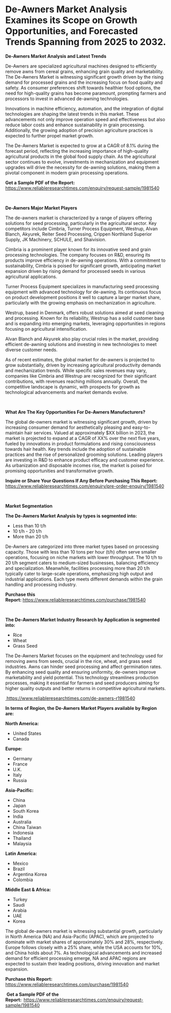 <p><h1>De-Awners Market Analysis Examines its Scope on Growth Opportunities, and Forecasted Trends Spanning from 2025 to 2032.</h1></p><p><strong>De-Awners Market Analysis and Latest Trends</strong></p>
<p><p>De-Awners are specialized agricultural machines designed to efficiently remove awns from cereal grains, enhancing grain quality and marketability. The De-Awners Market is witnessing significant growth driven by the rising demand for processed grains and the increasing focus on food quality and safety. As consumer preferences shift towards healthier food options, the need for high-quality grains has become paramount, prompting farmers and processors to invest in advanced de-awning technologies.</p><p>Innovations in machine efficiency, automation, and the integration of digital technologies are shaping the latest trends in this market. These advancements not only improve operation speed and effectiveness but also reduce labor costs and enhance sustainability in grain processing. Additionally, the growing adoption of precision agriculture practices is expected to further propel market growth.</p><p>The De-Awners Market is expected to grow at a CAGR of 8.1% during the forecast period, reflecting the increasing importance of high-quality agricultural products in the global food supply chain. As the agricultural sector continues to evolve, investments in mechanization and equipment upgrades will drive the necessity for de-awning solutions, making them a pivotal component in modern grain processing operations.</p></p>
<p><strong>Get a Sample PDF of the Report:&nbsp;</strong> <a href="https://www.reliableresearchtimes.com/enquiry/request-sample/1981540?utm_campaign=3031&utm_medium=2&utm_source=Github&utm_content=ia&utm_term=12042025&utm_id=de-awners">https://www.reliableresearchtimes.com/enquiry/request-sample/1981540</a></p>
<p>&nbsp;</p>
<p><strong>De-Awners Major Market Players</strong></p>
<p><p>The de-awners market is characterized by a range of players offering solutions for seed processing, particularly in the agricultural sector. Key competitors include Cimbria, Turner Process Equipment, Westrup, Alvan Blanch, Akyurek, Reiter Seed Processing, Crippen Northland Superior Supply, JK Machinery, SCHULE, and Shaivision.</p><p>Cimbria is a prominent player known for its innovative seed and grain processing technologies. The company focuses on R&D, ensuring its products improve efficiency in de-awning operations. With a commitment to sustainability, Cimbria is poised for significant growth, anticipating market expansion driven by rising demand for processed seeds in various agricultural applications.</p><p>Turner Process Equipment specializes in manufacturing seed processing equipment with advanced technology for de-awning. Its continuous focus on product development positions it well to capture a larger market share, particularly with the growing emphasis on mechanization in agriculture.</p><p>Westrup, based in Denmark, offers robust solutions aimed at seed cleaning and processing. Known for its reliability, Westrup has a solid customer base and is expanding into emerging markets, leveraging opportunities in regions focusing on agricultural intensification.</p><p>Alvan Blanch and Akyurek also play crucial roles in the market, providing efficient de-awning solutions and investing in new technologies to meet diverse customer needs.</p><p>As of recent estimates, the global market for de-awners is projected to grow substantially, driven by increasing agricultural productivity demands and mechanization trends. While specific sales revenues may vary, companies like Cimbria and Westrup are recognized for their significant contributions, with revenues reaching millions annually. Overall, the competitive landscape is dynamic, with prospects for growth as technological advancements and market demands evolve.</p></p>
<p>&nbsp;</p>
<p><strong>What Are The Key Opportunities For De-Awners Manufacturers?</strong></p>
<p><p>The global de-owners market is witnessing significant growth, driven by increasing consumer demand for aesthetically pleasing and easy-to-maintain hair services. Valued at approximately $XX billion in 2023, the market is projected to expand at a CAGR of XX% over the next five years, fueled by innovations in product formulations and rising consciousness towards hair health. Key trends include the adoption of sustainable practices and the rise of personalized grooming solutions. Leading players are investing in R&D to enhance product efficacy and customer experience. As urbanization and disposable incomes rise, the market is poised for promising opportunities and transformative growth.</p></p>
<p><strong>Inquire or Share Your Questions If Any Before Purchasing This Report:</strong> <a href="https://www.reliableresearchtimes.com/enquiry/pre-order-enquiry/1981540?utm_campaign=3031&utm_medium=2&utm_source=Github&utm_content=ia&utm_term=12042025&utm_id=de-awners">https://www.reliableresearchtimes.com/enquiry/pre-order-enquiry/1981540</a></p>
<p>&nbsp;</p>
<p><strong>Market Segmentation</strong></p>
<p><strong>The De-Awners Market Analysis by types is segmented into:</strong></p>
<p><ul><li>Less than 10 t/h</li><li>10 t/h - 20 t/h</li><li>More than 20 t/h</li></ul></p>
<p><p>De-Awners are categorized into three market types based on processing capacity. Those with less than 10 tons per hour (t/h) often serve smaller operations, focusing on niche markets with lower throughput. The 10 t/h to 20 t/h segment caters to medium-sized businesses, balancing efficiency and specialization. Meanwhile, facilities processing more than 20 t/h typically cater to large-scale operations, emphasizing high output and industrial applications. Each type meets different demands within the grain handling and processing industry.</p></p>
<p><strong>Purchase this Report:&nbsp;</strong><a href="https://www.reliableresearchtimes.com/purchase/1981540?utm_campaign=3031&utm_medium=2&utm_source=Github&utm_content=ia&utm_term=12042025&utm_id=de-awners">https://www.reliableresearchtimes.com/purchase/1981540</a></p>
<p>&nbsp;</p>
<p><strong>The De-Awners Market Industry Research by Application is segmented into:</strong></p>
<p><ul><li>Rice</li><li>Wheat</li><li>Grass Seed</li></ul></p>
<p><p>The De-Awners Market focuses on the equipment and technology used for removing awns from seeds, crucial in the rice, wheat, and grass seed industries. Awns can hinder seed processing and affect germination rates. By enhancing seed quality and ensuring uniformity, de-owners improve marketability and yield potential. This technology streamlines production processes, making it essential for farmers and seed producers aiming for higher quality outputs and better returns in competitive agricultural markets.</p></p>
<p><a href="https://www.reliableresearchtimes.com/de-awners-r1981540?utm_campaign=3031&utm_medium=2&utm_source=Github&utm_content=ia&utm_term=12042025&utm_id=de-awners">&nbsp;https://www.reliableresearchtimes.com/de-awners-r1981540</a></p>
<p><strong>In terms of Region, the De-Awners Market Players available by Region are:</strong></p>
<p>
    <p> <strong> North America: </strong>
        <ul>
            <li>United States</li>
            <li>Canada</li>
        </ul>
        </p> 
    <p> <strong> Europe: </strong>
        <ul>
            <li>Germany</li>
            <li>France</li>
            <li>U.K.</li>
            <li>Italy</li>
            <li>Russia</li>
        </ul>
        </p> 
    <p> <strong> Asia-Pacific: </strong>
        <ul>
            <li>China</li>
            <li>Japan</li>
            <li>South Korea</li>
            <li>India</li>
            <li>Australia</li>
            <li>China Taiwan</li>
            <li>Indonesia</li>
            <li>Thailand</li>
            <li>Malaysia</li>
        </ul>
        </p> 
    <p> <strong> Latin America: </strong>
        <ul>
            <li>Mexico</li>
            <li>Brazil</li>
            <li>Argentina Korea</li>
            <li>Colombia</li>
        </ul>
        </p> 
    <p> <strong> Middle East & Africa: </strong>
        <ul>
            <li>Turkey</li>
            <li>Saudi</li>
            <li>Arabia</li>
            <li>UAE</li>
            <li>Korea</li>
        </ul>
    </p>
    </p>
<p><p>The global de-awners market is witnessing substantial growth, particularly in North America (NA) and Asia-Pacific (APAC), which are projected to dominate with market shares of approximately 30% and 28%, respectively. Europe follows closely with a 25% share, while the USA accounts for 10%, and China holds about 7%. As technological advancements and increased demand for efficient processing emerge, NA and APAC regions are expected to sustain their leading positions, driving innovation and market expansion.</p></p>
<p><strong>Purchase this Report: </strong><a href="https://www.reliableresearchtimes.com/purchase/1981540?utm_campaign=3031&utm_medium=2&utm_source=Github&utm_content=ia&utm_term=12042025&utm_id=de-awners">https://www.reliableresearchtimes.com/purchase/1981540</a></p>
<p>&nbsp;<strong>Get a Sample PDF of the Report:&nbsp;&nbsp;</strong><a href="https://www.reliableresearchtimes.com/enquiry/request-sample/1981540?utm_campaign=3031&utm_medium=2&utm_source=Github&utm_content=ia&utm_term=12042025&utm_id=de-awners">https://www.reliableresearchtimes.com/enquiry/request-sample/1981540</a></p>
<p><strong></strong></p>
<p><p></p><p></p><p></p></p>